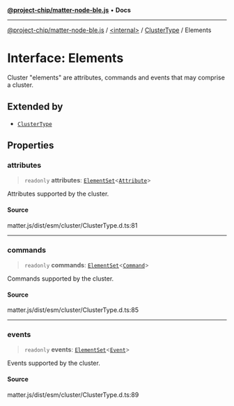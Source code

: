 [**@project-chip/matter-node-ble.js**](../../../../README.md) • **Docs**

***

[@project-chip/matter-node-ble.js](../../../../globals.md) / [\<internal\>](../../../README.md) / [ClusterType](../README.md) / Elements

# Interface: Elements

Cluster "elements" are attributes, commands and events that may comprise a cluster.

## Extended by

- [`ClusterType`](../../../interfaces/ClusterType.md)

## Properties

### attributes

> `readonly` **attributes**: [`ElementSet`](../README.md#elementsett)\<[`Attribute`](../README.md#attribute)\>

Attributes supported by the cluster.

#### Source

matter.js/dist/esm/cluster/ClusterType.d.ts:81

***

### commands

> `readonly` **commands**: [`ElementSet`](../README.md#elementsett)\<[`Command`](../README.md#command)\>

Commands supported by the cluster.

#### Source

matter.js/dist/esm/cluster/ClusterType.d.ts:85

***

### events

> `readonly` **events**: [`ElementSet`](../README.md#elementsett)\<[`Event`](../README.md#event)\>

Events supported by the cluster.

#### Source

matter.js/dist/esm/cluster/ClusterType.d.ts:89
